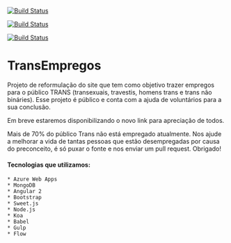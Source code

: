[![Build Status](https://alexgwasp.visualstudio.com/_apis/public/build/definitions/630555c2-be2f-4ec7-8e2d-bad28c06128f/32/badge)](https://alexgwasp.visualstudio.com/_apis/public/build/definitions/630555c2-be2f-4ec7-8e2d-bad28c06128f/32/badge)

[![Build Status](https://snap-ci.com/TransEmpregos/transempregos-portal/branch/master/build_image)](https://snap-ci.com/TransEmpregos/transempregos-portal/branch/master)

[![Build Status](https://travis-ci.org/alexgwasp/transempregos-portal.svg?branch=master)](https://travis-ci.org/alexgwasp/transempregos-portal)


# TransEmpregos

Projeto de reformulação do site que tem como objetivo trazer empregos para o público TRANS (transexuais, travestis, homens trans e trans não bináries). Esse projeto é público e conta com a ajuda de voluntários para a sua conclusão.

Em breve estaremos disponibilizando o novo link para apreciação de todos.

Mais de 70% do público Trans não está empregado atualmente. Nos ajude a melhorar a vida de tantas pessoas que estão desempregadas por causa do preconceito, é só puxar o fonte e nos enviar um pull request. Obrigado!

#### Tecnologias que utilizamos:

    * Azure Web Apps
    * MongoDB
    * Angular 2
    * Bootstrap
    * Sweet.js
    * Node.js
    * Koa
    * Babel
    * Gulp
    * Flow

